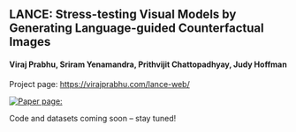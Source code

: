 

## LANCE: Stress-testing Visual Models by Generating Language-guided Counterfactual Images
#### Viraj Prabhu, Sriram Yenamandra, Prithvijit Chattopadhyay, Judy Hoffman

Project page: https://virajprabhu.com/lance-web/

[![Paper page:](https://huggingface.co/datasets/huggingface/badges/raw/main/paper-page-sm-dark.svg)](https://huggingface.co/papers/2305.19164)

Code and datasets coming soon – stay tuned!
